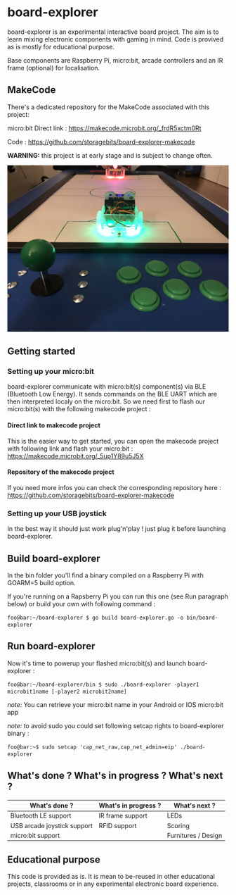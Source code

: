 # board-explorer

board-explorer is an experimental interactive board project. The aim is to learn mixing electronic components with gaming in mind. Code is provived as is mostly for educational purpose. 

Base components are Raspberry Pi, micro:bit, arcade controllers and an IR frame (optional) for localisation. 

## MakeCode
  There's a dedicated repository for the MakeCode associated with this project:

  micro:bit Direct link : https://makecode.microbit.org/_frdR5xctm0Rt

  Code : https://github.com/storagebits/board-explorer-makecode


**WARNING:** this project is at early stage and is subject to change often.

![board-explorer](https://github.com/storagebits/board-explorer/blob/master/images/board-explorer.jpg?raw=true)

## Getting started

### Setting up your micro:bit

board-explorer communicate with micro:bit(s) component(s) via BLE (Bluetooth Low Energy). It sends commands on the BLE UART which are then interpreted localy on the micro:bit. So we need first to flash our micro:bit(s) with the following makecode project :

#### Direct link to makecode project

This is the easier way to get started, you can open the makecode project with following link and flash your micro:bit :
https://makecode.microbit.org/_5up1Y89u5J5X

#### Repository of the makecode project

If you need more infos you can check the corresponding repository here :
https://github.com/storagebits/board-explorer-makecode

### Setting up your USB joystick

In the best way it should just work plug'n'play ! just plug it before launching board-explorer.

## Build board-explorer

In the bin folder you'll find a binary compiled on a Raspberry Pi with GOARM=5 build option.

If you're running on a Rapsberry Pi you can run this one (see Run paragraph below) or build your own with following command :

```console
foo@bar:~/board-explorer $ go build board-explorer.go -o bin/board-explorer
```

## Run board-explorer

Now it's time to powerup your flashed micro:bit(s) and launch board-explorer :

```console
foo@bar:~/board-explorer/bin $ sudo ./board-explorer -player1 microbit1name [-player2 microbit2name]
```

_note:_ You can retrieve your micro:bit name in your Android or IOS micro:bit app

_note:_ to avoid sudo you could set following setcap rights to board-explorer binary :
```console
foo@bar:~$ sudo setcap 'cap_net_raw,cap_net_admin=eip' ./board-explorer
```

## What's done ? What's in progress ? What's next ? 

| What's done ?               | What's in progress ?  | What's next ?       |
|-----------------------------|-----------------------|---------------------|
| Bluetooth LE support        | IR frame support      | LEDs                |
| USB arcade joystick support | RFID support          | Scoring             |
| micro:bit support           |                       | Furnitures / Design |


## Educational purpose

This code is provided as is. It is mean to be-reused in other educational projects, classrooms or in any experimental electronic board experience. 
